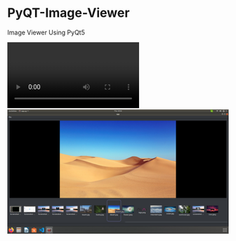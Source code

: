 # PyQT-Image-Viewer
Image Viewer Using PyQt5


![Demo Video](https://user-images.githubusercontent.com/65771769/128624760-73f55b8a-346e-4763-94eb-d1af86584eb1.mp4)
![alt text](https://github.com/naga-master/PyQT-Image-Viewer/blob/main/images/preview.jpeg?raw=true)

